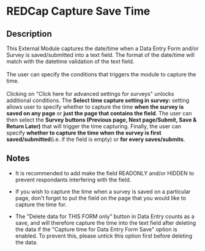# REDCap Capture Save Time

## Description

This External Module captures the date/time when a Data Entry Form and/or Survey is saved/submitted into a text field. The format of the date/time will match with the datetime validation of the text field. 
<br><br>
The user can specify the conditions that triggers the module to capture the time.
<br><br>
Clicking on "Click here for advanced settings for surveys" unlocks additional conditions. The **Select time capture setting in survey:** setting allows user to specify whether to capture the time **when the survey is saved on any page** or **just the page that contains the field**. The user can then select the **Survey buttons (Previous page, Next page/Submit, Save & Return Later)** that will trigger the time capturing.
Finally, the user can specify **whether to capture the time when the survey is first saved/submitted**(i.e. if the field is empty) or **for every saves/submits**. 

## Notes

* It is recommended to add make the field READONLY and/or HIDDEN to prevent respondants interfering with the field.

* If you wish to capture the time when a survey is saved on a particular page, don't forget to put the field on the page that you would like to capture the time for.

* The "Delete data for THIS FORM only" button in Data Entry counts as a save, and will therefore capture the time into the text field after deleting the data if the "Capture time for Data Entry Form Save" option is enabled. To prevent this, please untick this option first before deleting the data.
